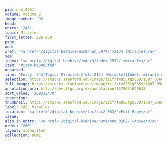 ```yaml
---
pid: num_0261
volume: Volume 2
image_number: '93'
head:
entry: '243'
topic: Miracles
first_letter: 226-250
page:
add:
xref: "<a href='/digital-beehive/num9/num_3074/'>2134 [Miracle]</a>"
see:
index: "<a href='/digital-beehive/index3/index_2532/'>miracle</a>"
item: "#item-bd3965fbd"
unparsed:
line: 'Entry: 243|Topic: Miracles|Xref: 2134 [Miracle]|Index: miracle|#item-bd3965fbd'
selection: https://stacks.stanford.edu/image/iiif/fm855tg5659/1607_0560/301,2479,3063,841/full/0/default.jpg
full_image: https://stacks.stanford.edu/image/iiif/fm855tg5659/1607_0560/full/full/0/default.jpg
annotation_uri: http://dev.llgc.org.uk/annotation/1570651629633
sort_value: '209312479'
insertion:
thumbnail: https://stacks.stanford.edu/image/iiif/fm855tg5659/1607_0560/301,2479,600,180/250,/0/default.jpg
label: 243. Miracles
location: "<a href='/digital-beehive/toc/toc2_083/'>Full Page</a>"
issue:
also_in_entry: "<a href='/digital-beehive/num1/num_0262/'>Answer</a>"
order: '260'
layout: alpha_item
collection: num1
---
```


